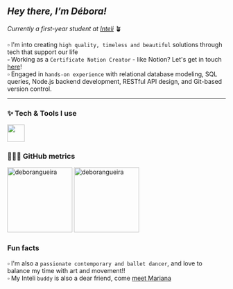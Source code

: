  ## _Hey there, I’m Débora!_
*Currently a first-year student at [Inteli](https://www.inteli.edu.br/)* 🪴 

▫️ I'm into creating `high quality, timeless and beautiful` solutions through tech that support our life\
▫️ Working as a `Certificate Notion Creator` - like Notion? Let's get in touch [here](https://deborapereira.notion.site/8c2e24965d3b48fda6a5a1fdf89449b3)!  
▫️ Engaged in `hands-on experience` with relational database modeling, SQL queries, Node.js backend development, RESTful API design, and Git-based version control.

--- 

### ✨ Tech & Tools I use

<img src="https://skillicons.dev/icons?i=html,css,js,vscode,supabase,npm,github,figma,notion" height="40"/>
 
### 👩🏻‍💻 GitHub metrics
 <div align="left">
 <td><img height="150em" src="https://github-readme-stats.vercel.app/api?username=deborangueira&show_icons=true&locale=en" alt="deborangueira" /></a>
  <a href="https://github.com/deborangueira" target="_blank">
    <img height="150em" src="https://github-readme-stats.vercel.app/api/top-langs/?username=deborangueira&layout=compact" alt="deborangueira"/>
  </a>
</div>  

### Fun facts

▫️ I'm also a `passionate contemporary and ballet dancer`, and love to balance my time with art and movement!!\
▫️ My Inteli `buddy` is also a dear friend, come [meet Mariana](https://github.com/marimari0945)
